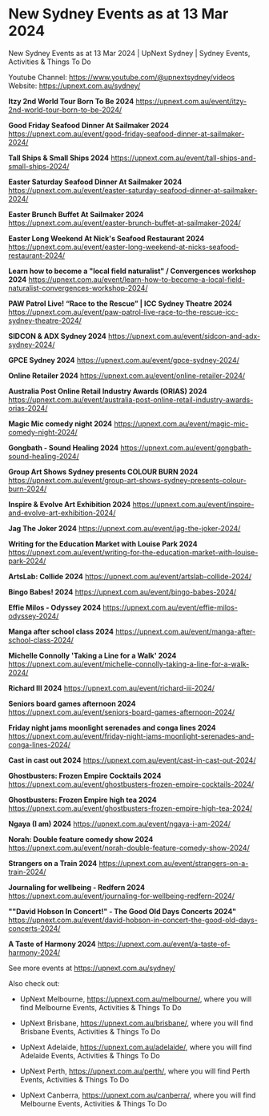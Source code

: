 # New Sydney Events as at 13 Mar 2024
New Sydney Events as at 13 Mar 2024 | UpNext Sydney | Sydney Events, Activities &amp; Things To Do

Youtube Channel: https://www.youtube.com/@upnextsydney/videos 
Website: https://upnext.com.au/sydney/


**Itzy 2nd World Tour Born To Be 2024**
 https://upnext.com.au/event/itzy-2nd-world-tour-born-to-be-2024/

**Good Friday Seafood Dinner At Sailmaker 2024**
 https://upnext.com.au/event/good-friday-seafood-dinner-at-sailmaker-2024/

**Tall Ships & Small Ships 2024**
 https://upnext.com.au/event/tall-ships-and-small-ships-2024/

**Easter Saturday Seafood Dinner At Sailmaker 2024**
 https://upnext.com.au/event/easter-saturday-seafood-dinner-at-sailmaker-2024/

**Easter Brunch Buffet At Sailmaker 2024**
 https://upnext.com.au/event/easter-brunch-buffet-at-sailmaker-2024/

**Easter Long Weekend At Nick's Seafood Restaurant 2024**
 https://upnext.com.au/event/easter-long-weekend-at-nicks-seafood-restaurant-2024/

**Learn how to become a "local field naturalist" / Convergences workshop 2024**
 https://upnext.com.au/event/learn-how-to-become-a-local-field-naturalist-convergences-workshop-2024/

**PAW Patrol Live! “Race to the Rescue” | ICC Sydney Theatre 2024**
 https://upnext.com.au/event/paw-patrol-live-race-to-the-rescue-icc-sydney-theatre-2024/

**SIDCON & ADX Sydney 2024**
 https://upnext.com.au/event/sidcon-and-adx-sydney-2024/

**GPCE Sydney 2024**
 https://upnext.com.au/event/gpce-sydney-2024/

**Online Retailer 2024**
 https://upnext.com.au/event/online-retailer-2024/

**Australia Post Online Retail Industry Awards (ORIAS) 2024**
 https://upnext.com.au/event/australia-post-online-retail-industry-awards-orias-2024/

**Magic Mic comedy night 2024**
 https://upnext.com.au/event/magic-mic-comedy-night-2024/

**Gongbath - Sound Healing 2024**
 https://upnext.com.au/event/gongbath-sound-healing-2024/

**Group Art Shows Sydney presents COLOUR BURN 2024**
 https://upnext.com.au/event/group-art-shows-sydney-presents-colour-burn-2024/

**Inspire & Evolve Art Exhibition 2024**
 https://upnext.com.au/event/inspire-and-evolve-art-exhibition-2024/

**Jag The Joker 2024**
 https://upnext.com.au/event/jag-the-joker-2024/

**Writing for the Education Market with Louise Park 2024**
 https://upnext.com.au/event/writing-for-the-education-market-with-louise-park-2024/

**ArtsLab: Collide 2024**
 https://upnext.com.au/event/artslab-collide-2024/

**Bingo Babes! 2024**
 https://upnext.com.au/event/bingo-babes-2024/

**Effie Milos - Odyssey 2024**
 https://upnext.com.au/event/effie-milos-odyssey-2024/

**Manga after school class 2024**
 https://upnext.com.au/event/manga-after-school-class-2024/

**Michelle Connolly 'Taking a Line for a Walk' 2024**
 https://upnext.com.au/event/michelle-connolly-taking-a-line-for-a-walk-2024/

**Richard III 2024**
 https://upnext.com.au/event/richard-iii-2024/

**Seniors board games afternoon 2024**
 https://upnext.com.au/event/seniors-board-games-afternoon-2024/

**Friday night jams moonlight serenades and conga lines 2024**
 https://upnext.com.au/event/friday-night-jams-moonlight-serenades-and-conga-lines-2024/

**Cast in cast out 2024**
 https://upnext.com.au/event/cast-in-cast-out-2024/

**Ghostbusters: Frozen Empire Cocktails 2024**
 https://upnext.com.au/event/ghostbusters-frozen-empire-cocktails-2024/

**Ghostbusters: Frozen Empire high tea 2024**
 https://upnext.com.au/event/ghostbusters-frozen-empire-high-tea-2024/

**Ngaya (I am) 2024**
 https://upnext.com.au/event/ngaya-i-am-2024/

**Norah: Double feature comedy show 2024**
 https://upnext.com.au/event/norah-double-feature-comedy-show-2024/

**Strangers on a Train 2024**
 https://upnext.com.au/event/strangers-on-a-train-2024/

**Journaling for wellbeing - Redfern 2024**
 https://upnext.com.au/event/journaling-for-wellbeing-redfern-2024/

**""David Hobson In Concert!" - The Good Old Days Concerts 2024"**
 https://upnext.com.au/event/david-hobson-in-concert-the-good-old-days-concerts-2024/

**A Taste of Harmony 2024**
 https://upnext.com.au/event/a-taste-of-harmony-2024/



See more events at https://upnext.com.au/sydney/


Also check out:

* UpNext Melbourne, https://upnext.com.au/melbourne/, where you will find Melbourne Events, Activities & Things To Do

* UpNext Brisbane, https://upnext.com.au/brisbane/, where you will find Brisbane Events, Activities & Things To Do

* UpNext Adelaide, https://upnext.com.au/adelaide/, where you will find Adelaide Events, Activities & Things To Do

* UpNext Perth, https://upnext.com.au/perth/, where you will find Perth Events, Activities & Things To Do

* UpNext Canberra, https://upnext.com.au/canberra/, where you will find Melbourne Events, Activities & Things To Do